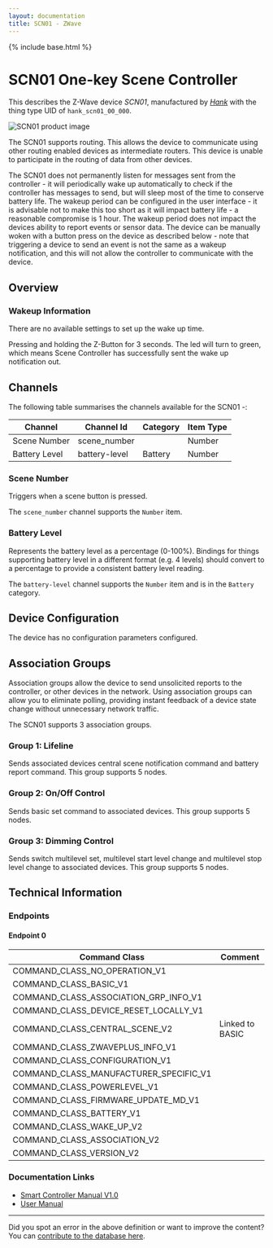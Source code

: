 ```yaml
---
layout: documentation
title: SCN01 - ZWave
---
```


{% include base.html %}

# SCN01 One-key Scene Controller
This describes the Z-Wave device *SCN01*, manufactured by *[Hank](http://www.hank-tech.com/)* with the thing type UID of ```hank_scn01_00_000```.

![SCN01 product image](https://www.cd-jackson.com/zwave_device_uploads/488/488_default.jpg)


The SCN01 supports routing. This allows the device to communicate using other routing enabled devices as intermediate routers.  This device is unable to participate in the routing of data from other devices.

The SCN01 does not permanently listen for messages sent from the controller - it will periodically wake up automatically to check if the controller has messages to send, but will sleep most of the time to conserve battery life. The wakeup period can be configured in the user interface - it is advisable not to make this too short as it will impact battery life - a reasonable compromise is 1 hour. The wakeup period does not impact the devices ability to report events or sensor data. The device can be manually woken with a button press on the device as described below - note that triggering a device to send an event is not the same as a wakeup notification, and this will not allow the controller to communicate with the device.

## Overview

### Wakeup Information

There are no available settings to set up the wake up time.

Pressing and holding the Z-Button for 3 seconds. The led will turn to green, which means Scene Controller has successfully sent the wake up notification out.

## Channels

The following table summarises the channels available for the SCN01 -:

| Channel | Channel Id | Category | Item Type |
|---------|------------|----------|-----------|
| Scene Number | scene_number |  | Number | 
| Battery Level | battery-level | Battery | Number |

### Scene Number

Triggers when a scene button is pressed.

The ```scene_number``` channel supports the ```Number``` item.

### Battery Level

Represents the battery level as a percentage (0-100%). Bindings for things supporting battery level in a different format (e.g. 4 levels) should convert to a percentage to provide a consistent battery level reading.

The ```battery-level``` channel supports the ```Number``` item and is in the ```Battery``` category.



## Device Configuration

The device has no configuration parameters configured.

## Association Groups

Association groups allow the device to send unsolicited reports to the controller, or other devices in the network. Using association groups can allow you to eliminate polling, providing instant feedback of a device state change without unnecessary network traffic.

The SCN01 supports 3 association groups.

### Group 1: Lifeline

Sends associated devices central scene notification command and battery report command.
This group supports 5 nodes.

### Group 2: On/Off Control

Sends basic set command to associated devices.
This group supports 5 nodes.

### Group 3: Dimming Control

Sends switch multilevel set, multilevel start level change and multilevel stop level change to associated devices.
This group supports 5 nodes.

## Technical Information

### Endpoints

#### Endpoint 0

| Command Class | Comment |
|---------------|---------|
| COMMAND_CLASS_NO_OPERATION_V1| |
| COMMAND_CLASS_BASIC_V1| |
| COMMAND_CLASS_ASSOCIATION_GRP_INFO_V1| |
| COMMAND_CLASS_DEVICE_RESET_LOCALLY_V1| |
| COMMAND_CLASS_CENTRAL_SCENE_V2| Linked to BASIC|
| COMMAND_CLASS_ZWAVEPLUS_INFO_V1| |
| COMMAND_CLASS_CONFIGURATION_V1| |
| COMMAND_CLASS_MANUFACTURER_SPECIFIC_V1| |
| COMMAND_CLASS_POWERLEVEL_V1| |
| COMMAND_CLASS_FIRMWARE_UPDATE_MD_V1| |
| COMMAND_CLASS_BATTERY_V1| |
| COMMAND_CLASS_WAKE_UP_V2| |
| COMMAND_CLASS_ASSOCIATION_V2| |
| COMMAND_CLASS_VERSION_V2| |

### Documentation Links

* [Smart Controller Manual V1.0](https://www.cd-jackson.com/zwave_device_uploads/488/SceneController.pdf)
* [User Manual](https://www.cd-jackson.com/zwave_device_uploads/488/HKZW-SCN01-Manual.pdf)

---

Did you spot an error in the above definition or want to improve the content?
You can [contribute to the database here](http://www.cd-jackson.com/index.php/zwave/zwave-device-database/zwave-device-list/devicesummary/488).
